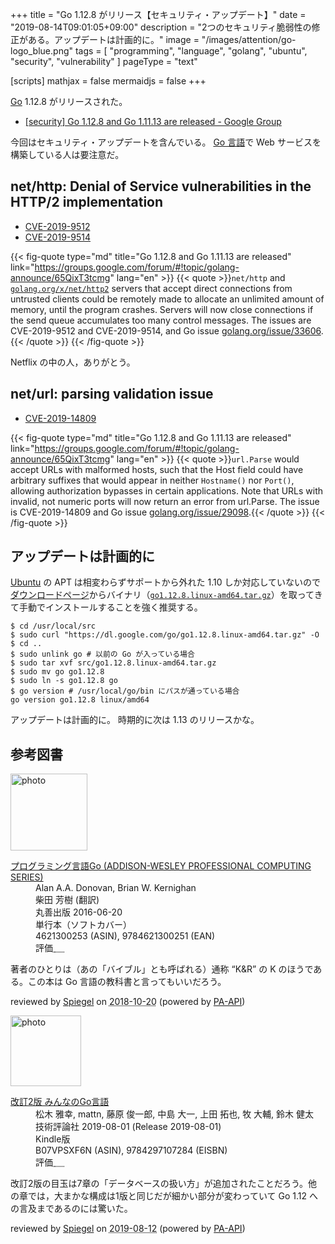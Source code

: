 +++
title = "Go 1.12.8 がリリース【セキュリティ・アップデート】"
date =  "2019-08-14T09:01:05+09:00"
description = "2つのセキュリティ脆弱性の修正がある。アップデートは計画的に。"
image = "/images/attention/go-logo_blue.png"
tags  = [ "programming", "language", "golang", "ubuntu", "security", "vulnerability" ]
pageType = "text"

[scripts]
  mathjax = false
  mermaidjs = false
+++

[Go] 1.12.8 がリリースされた。

- [[security] Go 1.12.8 and Go 1.11.13 are released - Google Group](https://groups.google.com/forum/#!topic/golang-announce/65QixT3tcmg)

今回はセキュリティ・アップデートを含んでいる。
[Go 言語]で Web サービスを構築している人は要注意だ。

## net/http: Denial of Service vulnerabilities in the HTTP/2 implementation

- [CVE-2019-9512](https://nvd.nist.gov/vuln/detail/CVE-2019-9512)
- [CVE-2019-9514](https://nvd.nist.gov/vuln/detail/CVE-2019-9514)

{{< fig-quote type="md" title="Go 1.12.8 and Go 1.11.13 are released" link="https://groups.google.com/forum/#!topic/golang-announce/65QixT3tcmg" lang="en" >}}
{{< quote >}}`net/http` and [`golang.org/x/net/http2`](http://golang.org/x/net/http2) servers that accept direct connections from untrusted clients could be remotely made to allocate an unlimited amount of memory, until the program crashes. Servers will now close connections if the send queue accumulates too many control messages.
The issues are CVE-2019-9512 and CVE-2019-9514, and Go issue [golang.org/issue/33606](https://golang.org/issue/33606).{{< /quote >}}
{{< /fig-quote >}}

Netflix の中の人，ありがとう。

## net/url: parsing validation issue

- [CVE-2019-14809](https://nvd.nist.gov/vuln/detail/CVE-2019-14809)

{{< fig-quote type="md" title="Go 1.12.8 and Go 1.11.13 are released" link="https://groups.google.com/forum/#!topic/golang-announce/65QixT3tcmg" lang="en" >}}
{{< quote >}}`url.Parse` would accept URLs with malformed hosts, such that the Host field could have arbitrary suffixes that would appear in neither `Hostname()` nor `Port()`, allowing authorization bypasses in certain applications. Note that URLs with invalid, not numeric ports will now return an error from url.Parse.
The issue is CVE-2019-14809 and Go issue [golang.org/issue/29098](https://golang.org/issue/29098).{{< /quote >}}
{{< /fig-quote >}}

## アップデートは計画的に

[Ubuntu] の APT は相変わらずサポートから外れた 1.10 しか対応していないので[ダウンロードページ](https://golang.org/dl/ "Downloads - The Go Programming Language")からバイナリ（[`go1.12.8.linux-amd64.tar.gz`](https://dl.google.com/go/go1.12.8.linux-amd64.tar.gz)）を取ってきて手動でインストールすることを強く推奨する。

```text
$ cd /usr/local/src
$ sudo curl "https://dl.google.com/go/go1.12.8.linux-amd64.tar.gz" -O
$ cd ..
$ sudo unlink go # 以前の Go が入っている場合
$ sudo tar xvf src/go1.12.8.linux-amd64.tar.gz
$ sudo mv go go1.12.8
$ sudo ln -s go1.12.8 go
$ go version # /usr/local/go/bin にパスが通っている場合
go version go1.12.8 linux/amd64
```

アップデートは計画的に。
時期的に次は 1.13 のリリースかな。

[Go]: https://golang.org/ "The Go Programming Language"
[Go 言語]: https://golang.org/ "The Go Programming Language"
[Ubuntu]: https://www.ubuntu.com/ "The leading operating system for PCs, IoT devices, servers and the cloud | Ubuntu"

## 参考図書

<div class="hreview">
  <div class="photo"><a class="item url" href="https://www.amazon.co.jp/%E3%83%97%E3%83%AD%E3%82%B0%E3%83%A9%E3%83%9F%E3%83%B3%E3%82%B0%E8%A8%80%E8%AA%9EGo-ADDISON-WESLEY-PROFESSIONAL-COMPUTING-Donovan/dp/4621300253?SubscriptionId=AKIAJYVUJ3DMTLAECTHA&tag=baldandersinf-22&linkCode=xm2&camp=2025&creative=165953&creativeASIN=4621300253"><img src="https://images-fe.ssl-images-amazon.com/images/I/41meaSLNFfL._SL160_.jpg" width="123" alt="photo"></a></div>
  <dl class="fn">
    <dt><a href="https://www.amazon.co.jp/%E3%83%97%E3%83%AD%E3%82%B0%E3%83%A9%E3%83%9F%E3%83%B3%E3%82%B0%E8%A8%80%E8%AA%9EGo-ADDISON-WESLEY-PROFESSIONAL-COMPUTING-Donovan/dp/4621300253?SubscriptionId=AKIAJYVUJ3DMTLAECTHA&tag=baldandersinf-22&linkCode=xm2&camp=2025&creative=165953&creativeASIN=4621300253">プログラミング言語Go (ADDISON-WESLEY PROFESSIONAL COMPUTING SERIES)</a></dt>
    <dd>Alan A.A. Donovan, Brian W. Kernighan</dd>
    <dd>柴田 芳樹 (翻訳)</dd>
    <dd>丸善出版 2016-06-20</dd>
    <dd>単行本（ソフトカバー）</dd>
    <dd>4621300253 (ASIN), 9784621300251 (EAN)</dd>
    <dd>評価<abbr class="rating fa-sm" title="5">&nbsp;<i class="fas fa-star"></i>&nbsp;<i class="fas fa-star"></i>&nbsp;<i class="fas fa-star"></i>&nbsp;<i class="fas fa-star"></i>&nbsp;<i class="fas fa-star"></i></abbr></dd>
  </dl>
  <p class="description">著者のひとりは（あの「バイブル」とも呼ばれる）通称 “K&amp;R” の K のほうである。この本は Go 言語の教科書と言ってもいいだろう。</p>
  <p class="powered-by">reviewed by <a href='#maker' class='reviewer'>Spiegel</a> on <abbr class="dtreviewed" title="2018-10-20">2018-10-20</abbr> (powered by <a href="https://affiliate.amazon.co.jp/assoc_credentials/home">PA-API</a>)</p>
</div>
<div class="hreview">
  <div class="photo"><a class="item url" href="https://www.amazon.co.jp/%E6%94%B9%E8%A8%822%E7%89%88-%E3%81%BF%E3%82%93%E3%81%AA%E3%81%AEGo%E8%A8%80%E8%AA%9E-%E6%9D%BE%E6%9C%A8-%E9%9B%85%E5%B9%B8-ebook/dp/B07VPSXF6N?SubscriptionId=AKIAJYVUJ3DMTLAECTHA&tag=baldandersinf-22&linkCode=xm2&camp=2025&creative=165953&creativeASIN=B07VPSXF6N"><img src="https://images-fe.ssl-images-amazon.com/images/I/51jif840ScL._SL160_.jpg" width="113" alt="photo"></a></div>
  <dl class="fn">
    <dt><a href="https://www.amazon.co.jp/%E6%94%B9%E8%A8%822%E7%89%88-%E3%81%BF%E3%82%93%E3%81%AA%E3%81%AEGo%E8%A8%80%E8%AA%9E-%E6%9D%BE%E6%9C%A8-%E9%9B%85%E5%B9%B8-ebook/dp/B07VPSXF6N?SubscriptionId=AKIAJYVUJ3DMTLAECTHA&tag=baldandersinf-22&linkCode=xm2&camp=2025&creative=165953&creativeASIN=B07VPSXF6N">改訂2版 みんなのGo言語</a></dt>
    <dd>松木 雅幸, mattn, 藤原 俊一郎, 中島 大一, 上田 拓也, 牧 大輔, 鈴木 健太</dd>
    <dd>技術評論社 2019-08-01 (Release 2019-08-01)</dd>
    <dd>Kindle版</dd>
    <dd>B07VPSXF6N (ASIN), 9784297107284 (EISBN)</dd>
    <dd>評価<abbr class="rating fa-sm" title="4">&nbsp;<i class="fas fa-star"></i>&nbsp;<i class="fas fa-star"></i>&nbsp;<i class="fas fa-star"></i>&nbsp;<i class="fas fa-star"></i>&nbsp;<i class="far fa-star"></i></abbr></dd>
  </dl>
  <p class="description">改訂2版の目玉は7章の「データベースの扱い方」が追加されたことだろう。他の章では，大まかな構成は1版と同じだが細かい部分が変わっていて Go 1.12 への言及まであるのには驚いた。</p>
  <p class="powered-by">reviewed by <a href='#maker' class='reviewer'>Spiegel</a> on <abbr class="dtreviewed" title="2019-08-12">2019-08-12</abbr> (powered by <a href="https://affiliate.amazon.co.jp/assoc_credentials/home">PA-API</a>)</p>
</div>
